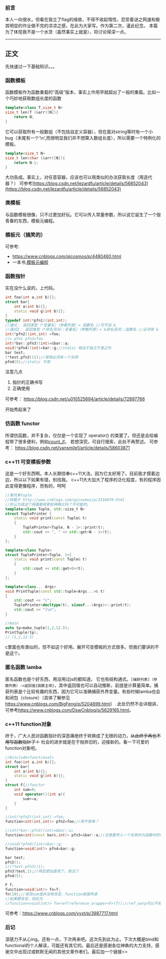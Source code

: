 ### 前言
本人一向很水，但看在我立了flag的缘故，不得不收起惰性，忍受着谜之网速和极其明显的作业做不完的凉凉之感，在此为大家写。作为第二次，谨此纪念。
本篇为了体现我不是一个水货（虽然事实上就是），将讨论得深一点。

---

## 正文
先快速过一下基础知识。。。
### 函数模板
函数模板作为函数重载的“高级”版本，事实上作用早就超出了一般的重载。比如一个巧妙地获取数组长度的函数
```c++
template<class T,size_t N>
size_t len(T (&arr)[N]){
	return N;
}
```
它可以获取所有一般数组（不包括自定义容器），但在面对string等时有一个小bug（末尾有一个‘\n’,而很明显我们并不想算入数组长度），所以需要一个特例化的模板。
```c++
template<size_t N>
size_t len(char (&arr)[N]){
	return N-1;
}
```
大功告成。事实上，对任意容器，应该也可以用类似的办法获取长度（用迭代器？）
可参考[https://blog.csdn.net/lezardfu/article/details/56852043](https://blog.csdn.net/lezardfu/article/details/56852043)
### 类模板
与函数模板很像，只不过更加好玩。它可以传入常量参数，所以说它诞生了一个毁青春的东西，模板元编程。
### 模板元（搞笑的）
可参考:
* <https://www.cnblogs.com/qicosmos/p/4480460.html>
* 一本书,[模板元编程](https://pan.baidu.com/s/1koS_qOHH0gNdiSH-V_J7mQ "下载pdf")

### 函数指针
实在没什么说的，上代码。
```c++
int foo(int a,int b){};
struct bar{
	int a(int b){};
	static void g(int b){};
}
typedef int(*pfn1)(int,int);
//通式： 返回类型（*变量名）（参数列表）= 函数名 //可不加 &
//通式2： 返回类型（*命名空间::变量名）（参数列表）= &命名空间::函数名 //必须有 &
int(*pfn2)(int,int) =foo;
//= pfn1 pfn2=foo
int(*bar::pfn3)(int)=&bar::a;
void(*pfn4)(int)=bar::g;//static 相当于独立于类之外
bar test;
(*test.pfn3)(1);//使用必须有一个实例
pfn4(5);//static 不用
```
注意几点
1. 指针的正确书写
2. 正确使用

可参考：
<https://blog.csdn.net/u010525694/article/details/72897766>

开始秀起来了
### 仿函数 functor
所谓仿函数，并不复杂，仅仅是一个实现了 operator() 的类罢了。但还是会给编程带了很多便利，例如[count_if](https://www.cnblogs.com/decade-dnbc66/p/5347088.html '感谢原作者')。
若想深究，可自行搜索，此处不再赘述。
可参考：
<https://blog.csdn.net/yansmile1/article/details/58603871>
### c++11 可变模板参数
这是一个好东西啊。本人长期信奉c++11大法，因为它太好用了。目前我才摸着边边，所以以下如果有错，别找我。
c++11大大加大了程序的泛化程度，有的程序因此变得更像程序，而有的，呵呵
```c++
//某坑爹tuple
//转载于 http://www.cnblogs.com/qicosmos/p/3318070.html
//你认为我这个蒟蒻能和那些神犇比吗？不可能的。
template<class Tuple, std::size_t N>
struct TuplePrinter {
    static void print(const Tuple& t)
    {
        TuplePrinter<Tuple, N - 1>::print(t);
        std::cout << ", " << std::get<N - 1>(t);
    }
};

template<class Tuple>
struct TuplePrinter<Tuple, 1>{
    static void print(const Tuple& t)
    {
        std::cout << std::get<0>(t);
    }
};

template<class... Args>
void PrintTuple(const std::tuple<Args...>& t)
{
    std::cout << "(";
    TuplePrinter<decltype(t), sizeof...(Args)>::print(t);
    std::cout << ")\n";
}

//main
auto tp=make_tuple(1,2,12.5);
PrintTuple(tp);
// (1,2,12.5)
```
c里面也有类似的，但不如这个好用。展开可变模板的方式很多。但我们要讲的不是这个。
### 匿名函数 lamba
匿名函数也是个好东西，用没用过js的都知道。
它也有结构通式。`[捕获列表]（参数列表）->返回值{函数主体}`，其中返回值也可以自动推断，前提是计算量简单。捕获列表是个比较有趣的东西，因为它可以准确捕获外界变量。有些时候lamba也会和闭包（closure）（具体了解参见<https://www.cnblogs.com/BigFeng/p/5204899.html>）.
此处仍然不会详细讲，可参考<https://www.cnblogs.com/DswCnblog/p/5629165.html>。
### c++11 function对象
终于，广大人民对函数指针的深恶痛绝终于转换成了无限的动力，<del>从此终于再也不用写函数指针了！</del>
社会的进步就是在于抛弃旧的，迎接新的。看一下可爱的function对象吧。
```c++
//#include<functional>
int foo(int a,int b){};
struct bar{
    int a(int b){};
    static void g(int b){};
}
struct F{//functor
	int sum=0;
	void operator()(int a){
		sum+=a;
	}
}

//int(*pfn2)(int,int) =foo;
function<int(int,int)> pfn2=foo;//简不简单？

//int(*bar::pfn3)(int)=&bar::a;
function<int(const bar&,int)> pfn3=&bar::a;//注意要传入一个实例作为函数中的this

//void(*pfn4)(int)=bar::g;
function<void(int)> pfn4=bar::g;

bar test;
pfn2();
//(*test.pfn3)(1);
pfn3(test,1);//明显更加直观了，简洁了
pfn4(5);

F f;
function<void(int)> fn=f;
fn(10);//发现sum值并没有改变，function按值传递
//如果要改变，则应为
//function<void(int)> fn=ref(reference_wrapper<F>(f));//ref_warp可以不用
```
可参考：<https://www.cnblogs.com/yyxt/p/3987717.html>
### 后记
深感力不从心ing。还有一点，下次再来吧。这次先到此为止。下次大概是bind和functional的个人解读，可能还有其它的。最后还是感谢各位神犇的大力支持，感谢文中出现过或默默无闻的其他文章作者们。最后加一个链接<>
